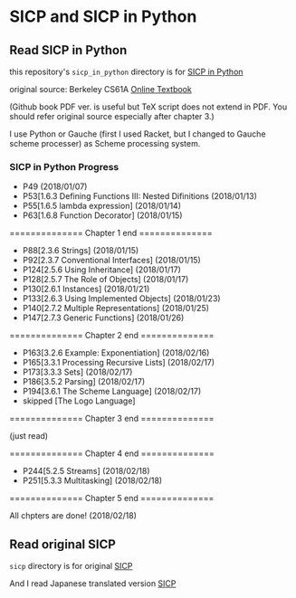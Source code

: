 # SICP and SICP in Python

## Read SICP in Python

this repository's `sicp_in_python` directory is for [SICP in Python](https://www.gitbook.com/book/wizardforcel/sicp-in-python/details)

original source: Berkeley CS61A [Online Textbook](http://www-inst.eecs.berkeley.edu/~cs61a/sp12/book/)

(Github book PDF ver. is useful but TeX script does not extend in PDF. You should refer original source especially after chapter 3.)

I use Python or Gauche (first I used Racket, but I changed to Gauche scheme processer) as Scheme processing system.

### SICP in Python Progress

- P49 (2018/01/07)
- P53[1.6.3 Defining Functions III: Nested Difinitions (2018/01/13)
- P55[1.6.5 lambda expression] (2018/01/14)
- P63[1.6.8 Function Decorator] (2018/01/15)

============== Chapter 1 end ==============

- P88[2.3.6 Strings] (2018/01/15)
- P92[2.3.7 Conventional Interfaces] (2018/01/15)
- P124[2.5.6 Using Inheritance] (2018/01/17)
- P128[2.5.7 The Role of Objects] (2018/01/17)
- P130[2.6.1 Instances] (2018/01/21)
- P133[2.6.3 Using Implemented Objects] (2018/01/23)
- P140[2.7.2 Multiple Representations] (2018/01/25)
- P147[2.7.3 Generic Functions] (2018/01/26)

============== Chapter 2 end ==============

- P163[3.2.6 Example: Exponentiation] (2018/02/16)
- P165[3.3.1 Processing Recursive Lists] (2018/02/17)
- P173[3.3.3 Sets] (2018/02/17)
- P186[3.5.2 Parsing] (2018/02/17)
- P194[3.6.1 The Scheme Language] (2018/02/17)
- skipped [The Logo Language]

============== Chapter 3 end ==============

(just read)

============== Chapter 4 end ==============

- P244[5.2.5 Streams] (2018/02/18)
- P251[5.3.3 Multitasking] (2018/02/18)

============== Chapter 5 end ==============

All chpters are done! (2018/02/18)

## Read original SICP

`sicp` directory is for original [SICP](https://mitpress.mit.edu/sicp/full-text/book/book.html)

And I read Japanese translated version [SICP](http://vocrf.net/docs_ja/jsicp.pdf)
